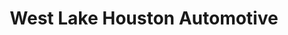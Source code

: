 ---
title: "West Lake Houston Automotive"
url: /kingwood/west-lake-houston-automotive/
shop: car repair
---
